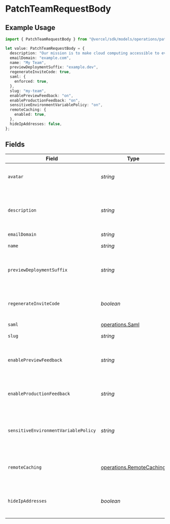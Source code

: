 # PatchTeamRequestBody

## Example Usage

```typescript
import { PatchTeamRequestBody } from "@vercel/sdk/models/operations/patchteam.js";

let value: PatchTeamRequestBody = {
  description: "Our mission is to make cloud computing accessible to everyone",
  emailDomain: "example.com",
  name: "My Team",
  previewDeploymentSuffix: "example.dev",
  regenerateInviteCode: true,
  saml: {
    enforced: true,
  },
  slug: "my-team",
  enablePreviewFeedback: "on",
  enableProductionFeedback: "on",
  sensitiveEnvironmentVariablePolicy: "on",
  remoteCaching: {
    enabled: true,
  },
  hideIpAddresses: false,
};
```

## Fields

| Field                                                                | Type                                                                 | Required                                                             | Description                                                          | Example                                                              |
| -------------------------------------------------------------------- | -------------------------------------------------------------------- | -------------------------------------------------------------------- | -------------------------------------------------------------------- | -------------------------------------------------------------------- |
| `avatar`                                                             | *string*                                                             | :heavy_minus_sign:                                                   | The hash value of an uploaded image.                                 |                                                                      |
| `description`                                                        | *string*                                                             | :heavy_minus_sign:                                                   | A short text that describes the team.                                | Our mission is to make cloud computing accessible to everyone        |
| `emailDomain`                                                        | *string*                                                             | :heavy_minus_sign:                                                   | N/A                                                                  | example.com                                                          |
| `name`                                                               | *string*                                                             | :heavy_minus_sign:                                                   | The name of the team.                                                | My Team                                                              |
| `previewDeploymentSuffix`                                            | *string*                                                             | :heavy_minus_sign:                                                   | Suffix that will be used for all preview deployments.                | example.dev                                                          |
| `regenerateInviteCode`                                               | *boolean*                                                            | :heavy_minus_sign:                                                   | Create a new invite code and replace the current one.                | true                                                                 |
| `saml`                                                               | [operations.Saml](../../models/operations/saml.md)                   | :heavy_minus_sign:                                                   | N/A                                                                  |                                                                      |
| `slug`                                                               | *string*                                                             | :heavy_minus_sign:                                                   | A new slug for the team.                                             | my-team                                                              |
| `enablePreviewFeedback`                                              | *string*                                                             | :heavy_minus_sign:                                                   | Enable preview toolbar: one of on, off or default.                   | on                                                                   |
| `enableProductionFeedback`                                           | *string*                                                             | :heavy_minus_sign:                                                   | Enable production toolbar: one of on, off or default.                | on                                                                   |
| `sensitiveEnvironmentVariablePolicy`                                 | *string*                                                             | :heavy_minus_sign:                                                   | Sensitive environment variable policy: one of on, off or default.    | on                                                                   |
| `remoteCaching`                                                      | [operations.RemoteCaching](../../models/operations/remotecaching.md) | :heavy_minus_sign:                                                   | Whether or not remote caching is enabled for the team                |                                                                      |
| `hideIpAddresses`                                                    | *boolean*                                                            | :heavy_minus_sign:                                                   | Display or hide IP addresses in Monitoring queries.                  | false                                                                |